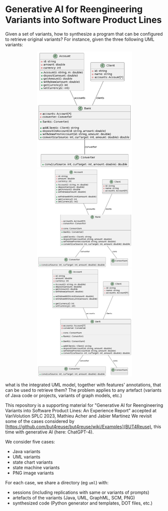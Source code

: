 # Generative AI for Reengineering Variants into Software Product Lines

Given a set of variants, how to synthesize a program that can be configured to retrieve original variants?
For instance, given the three following UML variants: 

<div align="center">
    <img src="uml/variant1.png" alt="Variant 1" width="300"/>
    <img src="uml/variant2.png" alt="Variant 2" width="300"/>
    <img src="uml/variant3.png" alt="Variant 3" width="300"/>
</div>

what is the integrated UML model, together with features' annotations, that can be used to retrieve them? 
The problem applies to any artefact (variants of Java code or projects, variants of graph models, etc.) 

This repository is a supporting material for "Generative AI for Reengineering Variants into Software Product Lines: An Experience Report" accepted at VariVolution SPLC 2023, Mathieu Acher and Jabier Martinez 
We revisit some of the cases considered by [https://github.com/but4reuse/but4reuse/wiki/Examples](BUT4Reuse), this time with generative AI (here: ChatGPT-4).

We consider five cases:
 * Java variants
 * UML variants
 * state chart variants
 * state machine variants 
 * PNG image variants

For each case, we share a directory (eg `uml`) with:
 * sessions (including replications with same or variants of prompts)
 * artefacts of the variants (Java, UML, GraphML, SCM, PNG)
 * synthesized code (Python generator and templates, DOT files, etc.)
